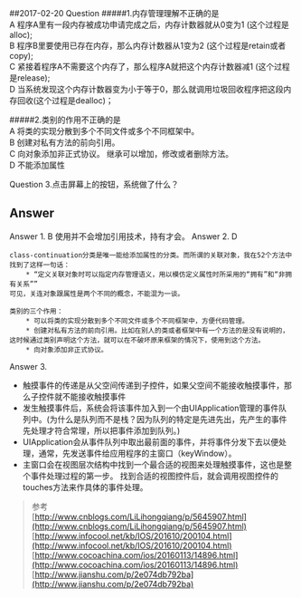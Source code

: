 
##2017-02-20  Question
#####1.内存管理理解不正确的是  
A 程序A里有一段内存被成功申请完成之后，内存计数器就从0变为1 (这个过程是alloc);  
B 程序B里要使用已存在内存，那么内存计数器从1变为2 (这个过程是retain或者copy);  
C 紧接着程序A不需要这个内存了，那么程序A就把这个内存计数器减1 (这个过程是release);  
D 当系统发现这个内存计数器变为小于等于0，那么就调用垃圾回收程序把这段内存回收(这个过程是dealloc)；

#####2.类别的作用不正确的是   
A 将类的实现分散到多个不同文件或多个不同框架中。    
B 创建对私有方法的前向引用。  
C 向对象添加非正式协议。 继承可以增加，修改或者删除方法。   
D 不能添加属性  

Question 3.点击屏幕上的按钮，系统做了什么？  

## Answer
Answer 1. B  使用并不会增加引用技术，持有才会。
Answer 2. D  

    class-continuation分类是唯一能给添加属性的分类。而所谓的关联对象，我在52个方法中找到了这样一句话：
        * “定义关联对象时可以指定内存管理语义，用以模仿定义属性时所采用的“拥有”和“非拥有关系””
    可见，关连对象跟属性是两个不同的概念，不能混为一谈。
    
    类别的三个作用：
        * 可以将类的实现分散到多个不同文件或多个不同框架中，方便代码管理。
        * 创建对私有方法的前向引用。比如在别人的类或者框架中有一个方法的是没有说明的，这时候通过类别声明这个方法，就可以在不破坏原来框架的情况下，使用到这个方法。
        * 向对象添加非正式协议。


Answer 3.   
* 触摸事件的传递是从父空间传递到子控件，如果父空间不能接收触摸事件，那么子控件就不能接收触摸事件  
* 发生触摸事件后，系统会将该事件加入到一个由UIApplication管理的事件队列中。(为什么是队列而不是栈？因为队列的特定是先进先出，先产生的事件先处理才符合常理，所以把事件添加到队列。)  
* UIApplication会从事件队列中取出最前面的事件，并将事件分发下去以便处理，通常，先发送事件给应用程序的主窗口（keyWindow）。  
* 主窗口会在视图层次结构中找到一个最合适的视图来处理触摸事件，这也是整个事件处理过程的第一步。
找到合适的视图控件后，就会调用视图控件的touches方法来作具体的事件处理。  
 

>参考  
[http://www.cnblogs.com/LiLihongqiang/p/5645907.html](http://www.cnblogs.com/LiLihongqiang/p/5645907.html)  
[http://www.infocool.net/kb/IOS/201610/200104.html](http://www.infocool.net/kb/IOS/201610/200104.html)  
[http://www.cocoachina.com/ios/20160113/14896.html](http://www.cocoachina.com/ios/20160113/14896.html)  
[http://www.jianshu.com/p/2e074db792ba](http://www.jianshu.com/p/2e074db792ba)  


